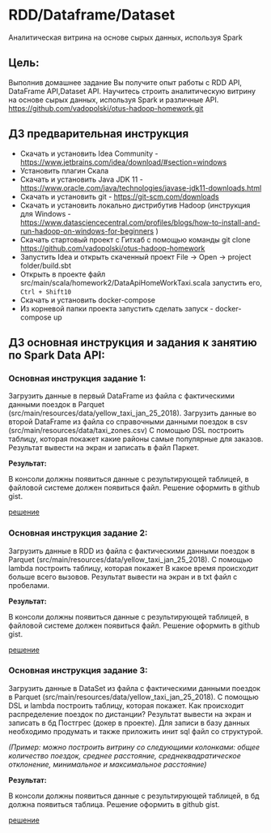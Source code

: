 # RDD/Dataframe/Dataset

Аналитическая витрина на основе сырых данных, используя Spark

## Цель:
Выполнив домашнее задание Вы получите опыт работы с RDD API, DataFrame API,Dataset API. Научитесь строить аналитическую витрину на основе сырых данных, используя Spark и различные API.
https://github.com/vadopolski/otus-hadoop-homework.git

## ДЗ предварительная инструкция

* Скачать и установить Idea Community - https://www.jetbrains.com/idea/download/#section=windows
* Установить плагин Скала
* Скачать и установить Java JDK 11 - https://www.oracle.com/java/technologies/javase-jdk11-downloads.html
* Скачать и установить git - https://git-scm.com/downloads
* Скачать и установить локально дистрибутив Hadoop (инструкция для Windows - https://www.datasciencecentral.com/profiles/blogs/how-to-install-and-run-hadoop-on-windows-for-beginners )
* Скачать стартовый проект с Гитхаб c помощью команды git clone https://github.com/vadopolski/otus-hadoop-homework
* Запустить Idea и открыть скаченный проект File -> Open -> project folder/build.sbt
* Открыть в проекте файл src/main/scala/homework2/DataApiHomeWorkTaxi.scala запустить его, `Ctrl + Shift10`
* Скачать и установить docker-compose
* Из корневой папки проекта запустить сделать запуск - docker-compose up

## ДЗ основная инструкция и задания к занятию по Spark Data API:

### Основная инструкция задание 1:
Загрузить данные в первый DataFrame из файла с фактическими данными поездок в Parquet (src/main/resources/data/yellow_taxi_jan_25_2018). Загрузить данные во второй DataFrame из файла со справочными данными поездок в csv (src/main/resources/data/taxi_zones.csv) С помощью DSL построить таблицу, которая покажет какие районы самые популярные для заказов. Результат вывести на экран и записать в файл Паркет.

**Результат:**

В консоли должны появиться данные с результирующей таблицей, в файловой системе должен появиться файл. Решение оформить в github gist.

[решение](https://gist.github.com/andreyc2018/e991aac350419ab464db5d7a51c6dd57)

### Основная инструкция задание 2:
Загрузить данные в RDD из файла с фактическими данными поездок в Parquet (src/main/resources/data/yellow_taxi_jan_25_2018). С помощью lambda построить таблицу, которая покажет В какое время происходит больше всего вызовов. Результат вывести на экран и в txt файл c пробелами.

**Результат:**

В консоли должны появиться данные с результирующей таблицей, в файловой системе должен появиться файл. Решение оформить в github gist.

[решение](https://gist.github.com/andreyc2018/66896818030eb298bd42e9b5226d93e6)

### Основная инструкция задание 3:
Загрузить данные в DataSet из файла с фактическими данными поездок в Parquet (src/main/resources/data/yellow_taxi_jan_25_2018). С помощью DSL и lambda построить таблицу, которая покажет. Как происходит распределение поездок по дистанции? Результат вывести на экран и записать в бд Постгрес (докер в проекте). Для записи в базу данных необходимо продумать и также приложить инит sql файл со структурой.

_(Пример: можно построить витрину со следующими колонками: общее количество поездок, среднее расстояние, среднеквадратическое отклонение, минимальное и максимальное расстояние)_

**Результат:**

В консоли должны появиться данные с результирующей таблицей, в бд должна появиться таблица. Решение оформить в github gist.

[решение](https://gist.github.com/andreyc2018/143b6445d943309057e5ffa01623d805)

